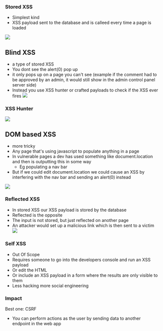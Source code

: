 ### Stored XSS
- Simplest kind
- XSS payload sent to the database and is calleed every time a page is loaded

![](../../../../../7.%20Images/Pasted%20image%2020250515220717.png)
## Blind XSS
- a type of stored XSS
- You dont see the alert(0) pop up
- it only pops up on a page you can't see (example if the comment had to be approved by an admin, it would still show in the admin control panel server side)
- Instead you use XSS hunter or crafted payloads to check if the XSS ever fires
![](../../../../../7.%20Images/Pasted%20image%2020250515220703.png)


### XSS Hunter

![](../../../../../7.%20Images/Pasted%20image%2020250515220844.png)

## DOM based XSS
- more tricky
- Any page that's using javascript to populate anything in a page
- In vulnerable pages a dev has used something like document.location and then is outputting this in some way
	- Eg populating a nav bar
- But if we could edit document.location we could cause an XSS by interfering with the nav bar and sending an alert(0) instead

![](../../../../../7.%20Images/Pasted%20image%2020250515221049.png)

### Reflected XSS
- In stored XSS our XSS payload is stored by the database
- Reflected is the opposite
- The input is not stored, but just reflected on another page
- An attacker would set up a malicious link which is then sent to a victim
![](../../../../../7.%20Images/Pasted%20image%2020250515222302.png)


### Self XSS
- Out Of Scope
- Requires someone to go into the developers console and run an XSS payload
- Or edit the HTML
- Or include an XSS payload in a form where the results are only visible to them
- Less hacking more social engineering

### Impact
Best one: CSRF
- You can perform actions as the user by sending data to another endpoint in the web app